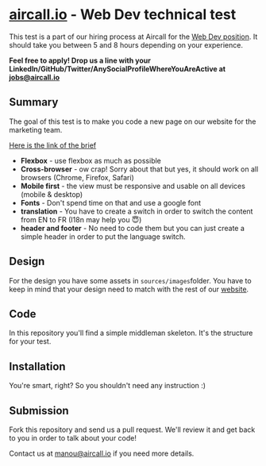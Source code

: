 # [aircall.io](https://aircall.io) - Web Dev technical test

This test is a part of our hiring process at Aircall for the [Web Dev position](https://www.welcometothejungle.co/companies/aircall/jobs/web-developer-junior_paris). It should take you between 5 and 8 hours depending on your experience.

**Feel free to apply! Drop us a line with your LinkedIn/GitHub/Twitter/AnySocialProfileWhereYouAreActive at jobs@aircall.io**


## Summary

The goal of this test is to make you code a new page on our website for the marketing team.

[Here is the link of the brief](https://docs.google.com/document/d/1Y-yKaza1ckRvZUuf7CsPRJaO-yEW9F0oqBc7M8j1BUE/edit?usp=sharing)


- **Flexbox** - use flexbox as much as possible
- **Cross-browser** - ow crap! Sorry about that but yes, it should work on all browsers (Chrome, Firefox, Safari)
- **Mobile first** - the view must be responsive and usable on all devices (mobile & desktop)
- **Fonts** - Don't spend time on that and use a google font
- **translation** - You have to create a switch in order to switch the content from EN to FR (I18n may help you 😇)
- **header and footer** - No need to code them but you can just create a simple header in order to put the language switch.


## Design


For the design you have some assets in `sources/images`folder.
You have to keep in mind that your design need to match with the rest of our [website](https://aircall.io).



## Code

In this repository you'll find a simple middleman skeleton. It's the structure for your test.


## Installation

You're smart, right? So you shouldn't need any instruction :)


## Submission

Fork this repository and send us a pull request. We'll review it and get back to you in order to talk about your code!

Contact us at manou@aircall.io if you need more details.
